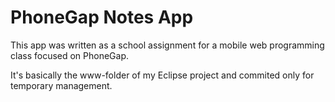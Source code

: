 PhoneGap Notes App
==================

This app was written as a school assignment for a mobile web programming class focused on PhoneGap.

It's basically the www-folder of my Eclipse project and commited only for temporary management.